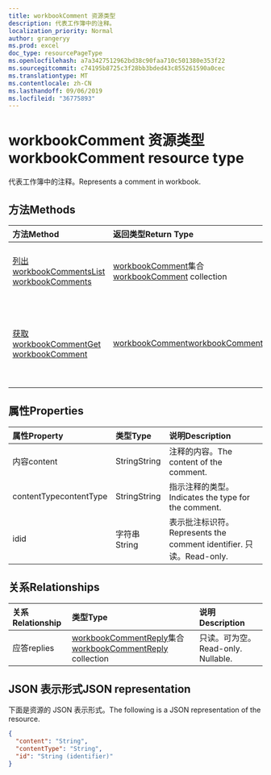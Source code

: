 ```yaml
---
title: workbookComment 资源类型
description: 代表工作簿中的注释。
localization_priority: Normal
author: grangeryy
ms.prod: excel
doc_type: resourcePageType
ms.openlocfilehash: a7a3427512962bd38c90faa710c501380e353f22
ms.sourcegitcommit: c74195b8725c3f28bb3bded43c855261590a0cec
ms.translationtype: MT
ms.contentlocale: zh-CN
ms.lasthandoff: 09/06/2019
ms.locfileid: "36775893"
---
```

# <a name="workbookcomment-resource-type"></a><span data-ttu-id="30b34-103">workbookComment 资源类型</span><span class="sxs-lookup"><span data-stu-id="30b34-103">workbookComment resource type</span></span>

<span data-ttu-id="30b34-104">代表工作簿中的注释。</span><span class="sxs-lookup"><span data-stu-id="30b34-104">Represents a comment in workbook.</span></span>

## <a name="methods"></a><span data-ttu-id="30b34-105">方法</span><span class="sxs-lookup"><span data-stu-id="30b34-105">Methods</span></span>

| <span data-ttu-id="30b34-106">方法</span><span class="sxs-lookup"><span data-stu-id="30b34-106">Method</span></span>       | <span data-ttu-id="30b34-107">返回类型</span><span class="sxs-lookup"><span data-stu-id="30b34-107">Return Type</span></span> | <span data-ttu-id="30b34-108">说明</span><span class="sxs-lookup"><span data-stu-id="30b34-108">Description</span></span> |
|:-------------|:------------|:------------|
| [<span data-ttu-id="30b34-109">列出 workbookComments</span><span class="sxs-lookup"><span data-stu-id="30b34-109">List workbookComments</span></span>](../api/workbook-list-comments.md) | <span data-ttu-id="30b34-110">[workbookComment](workbookComment.md)集合</span><span class="sxs-lookup"><span data-stu-id="30b34-110">[workbookComment](workbookComment.md) collection</span></span> | <span data-ttu-id="30b34-111">获取**workbookComment**对象集合。</span><span class="sxs-lookup"><span data-stu-id="30b34-111">Get a **workbookComment** object collection.</span></span> |
| [<span data-ttu-id="30b34-112">获取 workbookComment</span><span class="sxs-lookup"><span data-stu-id="30b34-112">Get workbookComment</span></span>](../api/workbookcomment-get.md) | [<span data-ttu-id="30b34-113">workbookComment</span><span class="sxs-lookup"><span data-stu-id="30b34-113">workbookComment</span></span>](workbookcomment.md) | <span data-ttu-id="30b34-114">读取**workbookComment**对象的属性和关系。</span><span class="sxs-lookup"><span data-stu-id="30b34-114">Read the properties and relationships of a **workbookComment** object.</span></span> |


## <a name="properties"></a><span data-ttu-id="30b34-115">属性</span><span class="sxs-lookup"><span data-stu-id="30b34-115">Properties</span></span>

| <span data-ttu-id="30b34-116">属性</span><span class="sxs-lookup"><span data-stu-id="30b34-116">Property</span></span>     | <span data-ttu-id="30b34-117">类型</span><span class="sxs-lookup"><span data-stu-id="30b34-117">Type</span></span>        | <span data-ttu-id="30b34-118">说明</span><span class="sxs-lookup"><span data-stu-id="30b34-118">Description</span></span> |
|:-------------|:------------|:------------|
|<span data-ttu-id="30b34-119">内容</span><span class="sxs-lookup"><span data-stu-id="30b34-119">content</span></span>|<span data-ttu-id="30b34-120">String</span><span class="sxs-lookup"><span data-stu-id="30b34-120">String</span></span>|<span data-ttu-id="30b34-121">注释的内容。</span><span class="sxs-lookup"><span data-stu-id="30b34-121">The content of the comment.</span></span>|
|<span data-ttu-id="30b34-122">contentType</span><span class="sxs-lookup"><span data-stu-id="30b34-122">contentType</span></span>|<span data-ttu-id="30b34-123">String</span><span class="sxs-lookup"><span data-stu-id="30b34-123">String</span></span>|<span data-ttu-id="30b34-124">指示注释的类型。</span><span class="sxs-lookup"><span data-stu-id="30b34-124">Indicates the type for the comment.</span></span>|
|<span data-ttu-id="30b34-125">id</span><span class="sxs-lookup"><span data-stu-id="30b34-125">id</span></span>|<span data-ttu-id="30b34-126">字符串</span><span class="sxs-lookup"><span data-stu-id="30b34-126">String</span></span>| <span data-ttu-id="30b34-127">表示批注标识符。</span><span class="sxs-lookup"><span data-stu-id="30b34-127">Represents the comment identifier.</span></span> <span data-ttu-id="30b34-128">只读。</span><span class="sxs-lookup"><span data-stu-id="30b34-128">Read-only.</span></span>|

## <a name="relationships"></a><span data-ttu-id="30b34-129">关系</span><span class="sxs-lookup"><span data-stu-id="30b34-129">Relationships</span></span>

| <span data-ttu-id="30b34-130">关系</span><span class="sxs-lookup"><span data-stu-id="30b34-130">Relationship</span></span> | <span data-ttu-id="30b34-131">类型</span><span class="sxs-lookup"><span data-stu-id="30b34-131">Type</span></span>        | <span data-ttu-id="30b34-132">说明</span><span class="sxs-lookup"><span data-stu-id="30b34-132">Description</span></span> |
|:-------------|:------------|:------------|
|<span data-ttu-id="30b34-133">应答</span><span class="sxs-lookup"><span data-stu-id="30b34-133">replies</span></span>|<span data-ttu-id="30b34-134">[workbookCommentReply](workbookcommentreply.md)集合</span><span class="sxs-lookup"><span data-stu-id="30b34-134">[workbookCommentReply](workbookcommentreply.md) collection</span></span>| <span data-ttu-id="30b34-p102">只读。可为空。</span><span class="sxs-lookup"><span data-stu-id="30b34-p102">Read-only. Nullable.</span></span>|

## <a name="json-representation"></a><span data-ttu-id="30b34-137">JSON 表示形式</span><span class="sxs-lookup"><span data-stu-id="30b34-137">JSON representation</span></span>

<span data-ttu-id="30b34-138">下面是资源的 JSON 表示形式。</span><span class="sxs-lookup"><span data-stu-id="30b34-138">The following is a JSON representation of the resource.</span></span>

<!-- {
  "blockType": "resource",
  "optionalProperties": [

  ],
  "@odata.type": "microsoft.graph.workbookComment",
  "baseType": "",
  "keyProperty": "id"
}-->

```json
{
  "content": "String",
  "contentType": "String",
  "id": "String (identifier)"
}
```

<!-- uuid: 16cd6b66-4b1a-43a1-adaf-3a886856ed98
2019-02-04 14:57:30 UTC -->
<!-- {
  "type": "#page.annotation",
  "description": "workbookComment resource",
  "keywords": "",
  "section": "documentation",
  "tocPath": ""
}-->
